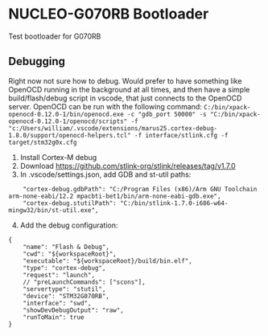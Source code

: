 # NUCLEO-G070RB Bootloader
Test bootloader for G070RB

## Debugging
Right now not sure how to debug. Would prefer to have something like OpenOCD running in the background at all times,
and then have a simple build/flash/debug script in vscode, that just connects to the OpenOCD server.
OpenOCD can be run with the following command:
```C:/bin/xpack-openocd-0.12.0-1/bin/openocd.exe -c "gdb_port 50000" -s "C:/bin/xpack-openocd-0.12.0-1/openocd/scripts" -f "c:/Users/william/.vscode/extensions/marus25.cortex-debug-1.8.0/support/openocd-helpers.tcl" -f interface/stlink.cfg -f target/stm32g0x.cfg```

1. Install Cortex-M debug
2. Download https://github.com/stlink-org/stlink/releases/tag/v1.7.0
3. In .vscode/settings.json, add GDB and st-util paths:
```
    "cortex-debug.gdbPath": "C:/Program Files (x86)/Arm GNU Toolchain arm-none-eabi/12.2 mpacbti-bet1/bin/arm-none-eabi-gdb.exe",
    "cortex-debug.stutilPath": "C:/bin/stlink-1.7.0-i686-w64-mingw32/bin/st-util.exe",
```
4. Add the debug configuration:
```
{
    "name": "Flash & Debug",
    "cwd": "${workspaceRoot}",
    "executable": "${workspaceRoot}/build/bin.elf",
    "type": "cortex-debug",
    "request": "launch",
    // "preLaunchCommands": ["scons"],
    "servertype": "stutil",
    "device": "STM32G070RB",
    "interface": "swd",
    "showDevDebugOutput": "raw",
    "runToMain": true
}
```